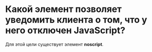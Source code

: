 Какой элемент позволяет уведомить клиента о том, что у него отключен JavaScript?
=====================

Для этой цели существует элемент **noscript**.
